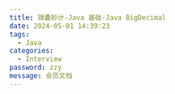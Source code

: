 ```yaml
---
title: 锦囊妙计-Java 基础-Java BigDecimal
date: 2024-05-01 14:39:23
tags: 
  - Java 
categories: 
  - Interview
password: zzy   
message: 会员文档
---
```

